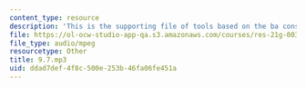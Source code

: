 ```yaml
---
content_type: resource
description: 'This is the supporting file of tools based on the ba construction. '
file: https://ol-ocw-studio-app-qa.s3.amazonaws.com/courses/res-21g-003-learning-chinese-a-foundation-course-in-mandarin-spring-2011/ddad7def4f8c500e253b46fa06fe451a_9.7.mp3
file_type: audio/mpeg
resourcetype: Other
title: 9.7.mp3
uid: ddad7def-4f8c-500e-253b-46fa06fe451a
---
```

